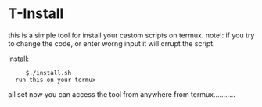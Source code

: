 # T-Install
 this is a simple tool for install your 
 castom scripts on termux.
 note!: if you try to  change the code,
 or enter worng input it will crrupt the 
 script.
 
 install:
        
         $./install.sh
      run this on your termux 
 all set now you can access the tool 
from anywhere from termux...........

